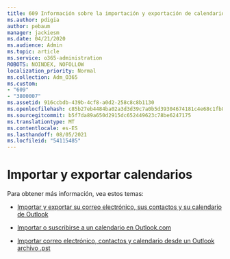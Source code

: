 ```yaml
---
title: 609 Información sobre la importación y exportación de calendarios
ms.author: pdigia
author: pebaum
manager: jackiesm
ms.date: 04/21/2020
ms.audience: Admin
ms.topic: article
ms.service: o365-administration
ROBOTS: NOINDEX, NOFOLLOW
localization_priority: Normal
ms.collection: Adm_O365
ms.custom:
- "609"
- "3800007"
ms.assetid: 916ccbdb-439b-4cf8-a0d2-258c8c8b1130
ms.openlocfilehash: c85b27eb4484ba02a3d3d39c7a0b5d39304674181c4e68c1fb8a54e9e8d6560e
ms.sourcegitcommit: b5f7da89a650d2915dc652449623c78be6247175
ms.translationtype: MT
ms.contentlocale: es-ES
ms.lasthandoff: 08/05/2021
ms.locfileid: "54115485"
---
```

# <a name="importing-and-exporting-calendars"></a>Importar y exportar calendarios

Para obtener más información, vea estos temas:
  
- [Importar y exportar su correo electrónico, sus contactos y su calendario de Outlook](https://support.office.com/article/92577192-3881-4502-b79d-c3bbada6c8ef)

- [Importar o suscribirse a un calendario en Outlook.com](https://support.office.com/article/cff1429c-5af6-41ec-a5b4-74f2c278e98c)

- [Importar correo electrónico, contactos y calendario desde un Outlook archivo .pst](https://support.office.com/article/431a8e9a-f99f-4d5f-ae48-ded54b3440ac)
